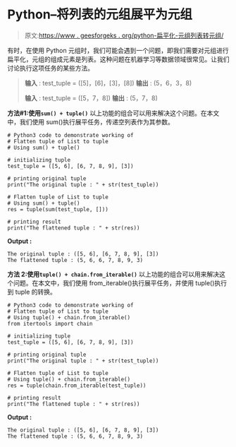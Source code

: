 # Python–将列表的元组展平为元组

> 原文:[https://www . geesforgeks . org/python-扁平化-元组列表转元组/](https://www.geeksforgeeks.org/python-flatten-tuple-of-list-to-tuple/)

有时，在使用 Python 元组时，我们可能会遇到一个问题，即我们需要对元组进行扁平化，元组的组成元素是列表。这种问题在机器学习等数据领域很常见。让我们讨论执行这项任务的某些方法。

> **输入** : test_tuple = ([5]，[6]，[3]，[8])
> **输出** : (5，6，3，8)
> 
> **输入** : test_tuple = ([5，7，8])
> **输出** : (5，7，8)

**方法#1:使用`sum() + tuple()`**
以上功能的组合可以用来解决这个问题。在本文中，我们使用 sum()执行展平任务，传递空列表作为其参数。

```
# Python3 code to demonstrate working of 
# Flatten tuple of List to tuple
# Using sum() + tuple()

# initializing tuple
test_tuple = ([5, 6], [6, 7, 8, 9], [3])

# printing original tuple
print("The original tuple : " + str(test_tuple))

# Flatten tuple of List to tuple
# Using sum() + tuple()
res = tuple(sum(test_tuple, []))

# printing result 
print("The flattened tuple : " + str(res))
```

**Output :**

```
The original tuple : ([5, 6], [6, 7, 8, 9], [3])
The flattened tuple : (5, 6, 6, 7, 8, 9, 3)

```

**方法 2:使用`tuple() + chain.from_iterable()`**
以上功能的组合可以用来解决这个问题。在本文中，我们使用 from_iterable()执行展平任务，并使用 tuple()执行到 tuple 的转换。

```
# Python3 code to demonstrate working of 
# Flatten tuple of List to tuple
# Using tuple() + chain.from_iterable()
from itertools import chain

# initializing tuple
test_tuple = ([5, 6], [6, 7, 8, 9], [3])

# printing original tuple
print("The original tuple : " + str(test_tuple))

# Flatten tuple of List to tuple
# Using tuple() + chain.from_iterable()
res = tuple(chain.from_iterable(test_tuple))

# printing result 
print("The flattened tuple : " + str(res))
```

**Output :**

```
The original tuple : ([5, 6], [6, 7, 8, 9], [3])
The flattened tuple : (5, 6, 6, 7, 8, 9, 3)

```